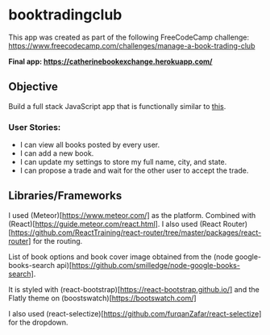 # booktradingclub

This app was created as part of the following FreeCodeCamp challenge:
https://www.freecodecamp.com/challenges/manage-a-book-trading-club

**Final app: https://catherinebookexchange.herokuapp.com/**

## Objective

Build a full stack JavaScript app that is functionally similar to [this](http://bookjump.herokuapp.com/).

### User Stories:

- I can view all books posted by every user.
- I can add a new book.
- I can update my settings to store my full name, city, and state.
- I can propose a trade and wait for the other user to accept the trade.

## Libraries/Frameworks

I used (Meteor)[https://www.meteor.com/] as the platform. Combined with (React)[https://guide.meteor.com/react.html]. I also used (React Router)[https://github.com/ReactTraining/react-router/tree/master/packages/react-router] for the routing.

List of book options and book cover image obtained from the (node google-books-search api)[https://github.com/smilledge/node-google-books-search].

It is styled with (react-bootstrap)[https://react-bootstrap.github.io/] and the Flatly theme on (boostswatch)[https://bootswatch.com/]

I also used (react-selectize)[https://github.com/furqanZafar/react-selectize] for the dropdown.
